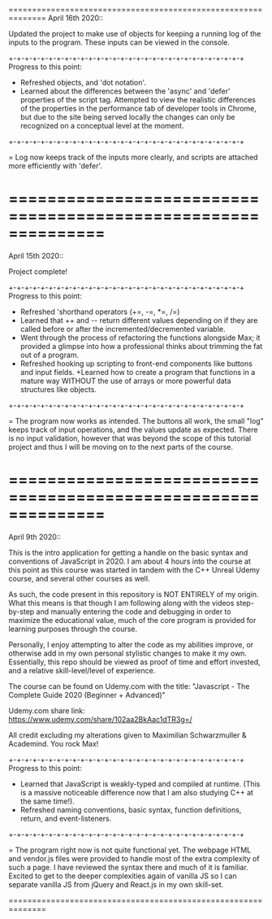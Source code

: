 ============================================================== 
April 16th 2020::

Updated the project to make use of objects for keeping a running log of the inputs to the program. These inputs can be viewed in the console.

+-+-+-+-+-+-+-+-+-+-+-+-+-+-+-+-+-+-+-+-+-+-+-+-+-+-+-+-+-+ Progress to this point:

+ Refreshed objects, and 'dot notation'.
+ Learned about the differences between the 'async' and 'defer' properties of the script tag. Attempted to view the realistic differences of the properties in the performance tab of developer tools in Chrome, but due to the site being served locally the changes can only be recognized on a conceptual level at the moment.

+-+-+-+-+-+-+-+-+-+-+-+-+-+-+-+-+-+-+-+-+-+-+-+-+-+-+-+-+-+

= Log now keeps track of the inputs more clearly, and scripts are attached more efficiently with 'defer'.

==============================================================
============================================================== 
April 15th 2020::

Project complete!

+-+-+-+-+-+-+-+-+-+-+-+-+-+-+-+-+-+-+-+-+-+-+-+-+-+-+-+-+-+ Progress to this point:

+ Refreshed 'shorthand operators (+=, -=, *=, /=)
+ Learned that ++ and -- return different values depending on if they are called before or after the incremented/decremented variable.
+ Went through the process of refactoring the functions alongside Max; it provided a glimpse into how a professional thinks about trimming the fat out of a program.
+ Refreshed hooking up scripting to front-end components like buttons and input fields.
+Learned how to create a program that functions in a mature way WITHOUT the use of arrays or more powerful data structures like objects.

+-+-+-+-+-+-+-+-+-+-+-+-+-+-+-+-+-+-+-+-+-+-+-+-+-+-+-+-+-+

= The program now works as intended. The buttons all work, the small "log" keeps track of input operations, and the values update as expected. There is no input validation, however that was beyond the scope of this tutorial project and thus I will be moving on to the next parts of the course.

==============================================================
============================================================== 
April 9th 2020::

This is the intro application for getting a handle on the basic syntax and conventions of JavaScript in 2020. I am about 4 hours into the course at this point as this course was started in tandem with the C++ Unreal Udemy course, and several other courses as well.

As such, the code present in this repository is NOT ENTIRELY of my origin. What this means is that though I am following along with the videos step-by-step and manually entering the code and debugging in order to maximize the educational value, much of the core program is provided for learning purposes through the course.

Personally, I enjoy attempting to alter the code as my abilities improve, or otherwise add in my own personal stylistic changes to make it my own. Essentially, this repo should be viewed as proof of time and effort invested, and a relative skill-level/level of experience.

The course can be found on Udemy.com with the title: "Javascript - The Complete Guide 2020 (Beginner + Advanced)"

Udemy.com share link: https://www.udemy.com/share/102aa2BkAac1dTR3g=/

All credit excluding my alterations given to Maximilian Schwarzmuller & Academind. You rock Max!

+-+-+-+-+-+-+-+-+-+-+-+-+-+-+-+-+-+-+-+-+-+-+-+-+-+-+-+-+-+ Progress to this point:

+ Learned that JavaScript is weakly-typed and compiled at runtime. (This is a massive noticeable difference now that I am also studying C++ at the same time!).
+ Refreshed naming conventions, basic syntax, function definitions, return, and event-listeners.

+-+-+-+-+-+-+-+-+-+-+-+-+-+-+-+-+-+-+-+-+-+-+-+-+-+-+-+-+-+

= The program right now is not quite functional yet. The webpage HTML and vendor.js files were provided to handle most of the extra complexity of such a page. I have reviewed the syntax there and much of it is familiar. Excited to get to the deeper complexities again of vanilla JS so I can separate vanilla JS from jQuery and React.js in my own skill-set. 

==============================================================

